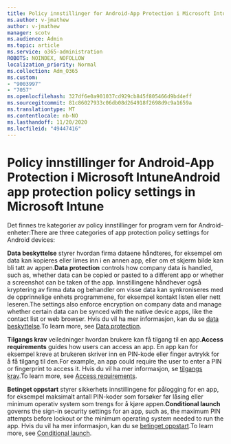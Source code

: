 ```yaml
---
title: Policy innstillinger for Android-App Protection i Microsoft Intune
ms.author: v-jmathew
author: v-jmathew
manager: scotv
ms.audience: Admin
ms.topic: article
ms.service: o365-administration
ROBOTS: NOINDEX, NOFOLLOW
localization_priority: Normal
ms.collection: Adm_O365
ms.custom:
- "9003997"
- "7057"
ms.openlocfilehash: 327df6e0a901037cd929cb845f805466d9bd4eff
ms.sourcegitcommit: 81c86027933c06db08d264918f2698d9c9a1659a
ms.translationtype: MT
ms.contentlocale: nb-NO
ms.lasthandoff: 11/20/2020
ms.locfileid: "49447416"
---
```

# <a name="android-app-protection-policy-settings-in-microsoft-intune"></a><span data-ttu-id="59dbf-102">Policy innstillinger for Android-App Protection i Microsoft Intune</span><span class="sxs-lookup"><span data-stu-id="59dbf-102">Android app protection policy settings in Microsoft Intune</span></span>

<span data-ttu-id="59dbf-103">Det finnes tre kategorier av policy innstillinger for program vern for Android-enheter:</span><span class="sxs-lookup"><span data-stu-id="59dbf-103">There are three categories of app protection policy settings for Android devices:</span></span>

<span data-ttu-id="59dbf-104">**Data beskyttelse** styrer hvordan firma dataene håndteres, for eksempel om data kan kopieres eller limes inn i en annen app, eller om et skjerm bilde kan bli tatt av appen.</span><span class="sxs-lookup"><span data-stu-id="59dbf-104">**Data protection** controls how company data is handled, such as, whether data can be copied or pasted to a different app or whether a screenshot can be taken of the app.</span></span> <span data-ttu-id="59dbf-105">Innstillingene håndhever også kryptering av firma data og behandler om visse data kan synkroniseres med de opprinnelige enhets programmene, for eksempel kontakt listen eller nett leseren.</span><span class="sxs-lookup"><span data-stu-id="59dbf-105">The settings also enforce encryption on company data and manage whether certain data can be synced with the native device apps, like the contact list or web browser.</span></span> <span data-ttu-id="59dbf-106">Hvis du vil ha mer informasjon, kan du se [data beskyttelse](https://go.microsoft.com/fwlink/?linkid=2135259).</span><span class="sxs-lookup"><span data-stu-id="59dbf-106">To learn more, see [Data protection](https://go.microsoft.com/fwlink/?linkid=2135259).</span></span>

<span data-ttu-id="59dbf-107">**Tilgangs krav** veiledninger hvordan brukere kan få tilgang til en app.</span><span class="sxs-lookup"><span data-stu-id="59dbf-107">**Access requirements** guides how users can access an app.</span></span> <span data-ttu-id="59dbf-108">En app kan for eksempel kreve at brukeren skriver inn en PIN-kode eller finger avtrykk for å få tilgang til den.</span><span class="sxs-lookup"><span data-stu-id="59dbf-108">For example, an app could require the user to enter a PIN or fingerprint to access it.</span></span> <span data-ttu-id="59dbf-109">Hvis du vil ha mer informasjon, se [tilgangs krav](https://go.microsoft.com/fwlink/?linkid=2135260).</span><span class="sxs-lookup"><span data-stu-id="59dbf-109">To learn more, see [Access requirements](https://go.microsoft.com/fwlink/?linkid=2135260).</span></span>

<span data-ttu-id="59dbf-110">**Betinget oppstart** styrer sikkerhets innstillingene for pålogging for en app, for eksempel maksimalt antall PIN-koder som forsøker før låsing eller minimum operativ system som trengs for å kjøre appen.</span><span class="sxs-lookup"><span data-stu-id="59dbf-110">**Conditional launch** governs the sign-in security settings for an app, such as, the maximum PIN attempts before lockout or the minimum operating system needed to run the app.</span></span> <span data-ttu-id="59dbf-111">Hvis du vil ha mer informasjon, kan du se [betinget oppstart](https://go.microsoft.com/fwlink/?linkid=2135507).</span><span class="sxs-lookup"><span data-stu-id="59dbf-111">To learn more, see [Conditional launch](https://go.microsoft.com/fwlink/?linkid=2135507).</span></span>

